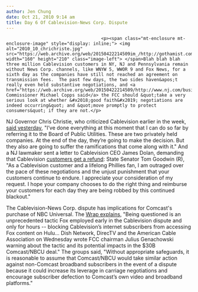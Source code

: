 ```yaml
---
author: Jen Chung
date: Oct 21, 2010 9:14 am
title: Day 6 Of Cablevision-News Corp. Dispute
---
```


	
										<p><span class="mt-enclosure mt-enclosure-image" style="display: inline;"> <img alt="2010_10_chrichriste.jpg" src="https://web.archive.org/web/20150422214509im_/http://gothamist.com/attachments/jen/2010_10_chrichriste.jpg" width="160" height="210" class="image-left"> </span>Blah blah blah three million Cablevision customers in NY, NJ and Pennsylvania remain without News Corp. channels, like WNYW 5, WWOR 9 and Fox News, for a sixth day as the companies have still not reached an agreement on transmission fees.  The past few days, the two sides haven&apos;t really even held substantive negotiations, and <a href="https://web.archive.org/web/20150422214509/http://www.nj.com/business/index.ssf/2010/10/fox_programming_blackout_enter.html">FCC Commissioner Michael Copps said</a> the FCC should &quot;take a very serious look at whether &#x2018;good faith&#x2019; negotiations are indeed occurring&quot; and &quot;move promptly to protect consumers&quot; if they are not.</p>

<p>NJ Governor Chris Christie, who criticized Cablevision earlier in the week, <a href="https://web.archive.org/web/20150422214509/http://gothamist.com/2010/10/19/nj_pols_wants_cablevision_news_corp.php">said yesterday</a>, &quot;I&#x2019;ve done everything at this moment that I can do so far by referring it to the Board of Public Utilities. These are two privately held companies. At the end of the day, they&#x2019;re going to make the decision. But they also are going to suffer the ramifications that come along with it.&quot;  And a NJ lawmaker sent a letter to Cablevision CEO James Dolan, demanding that Cablevision <a href="https://web.archive.org/web/20150422214509/http://www.nj.com/news/times/regional/index.ssf?/base/news-21/1287639909146680.xml&amp;coll=5">customers get a refund</a>: State Senator Tom Goodwin (R), &quot;As a Cablevision customer and a lifelong Phillies fan, I am outraged over the pace of these negotiations and the unjust punishment that your customers continue to endure. I appreciate your consideration of my request. I hope your company chooses to do the right thing and reimburse your customers for each day they are being robbed by this continued blackout.&quot;</p>

<p>The Cablevision-News Corp. dispute has implications for Comcast&apos;s purchase of NBC Universal. The <a href="https://web.archive.org/web/20150422214509/http://www.thewrap.com/television/article/cablevision-fox-spat-could-affect-comcastnbcu-deal-21857">Wrap explains</a>, &quot;Being questioned is an unprecedented tactic Fox employed early in the Cablevision dispute and only for hours -- blocking Cablevision&#x2019;s internet subscribers from accessing Fox content on Hulu... Dish Network, DirecTV and the American Cable Association on Wednesday wrote FCC chairman Julius Genachowski warning about the tactic and its potential impacts in the $30B Comcast/NBCU deal.&quot;  The groups said, &quot;Without appropriate safeguards, it is reasonable to assume that Comcast/NBCU would take similar action against non-Comcast broadband subscribers in the event of a dispute because it could increase its leverage in carriage negotiations and encourage subscriber defection to Comcast&#x2019;s own video and broadband platforms.&quot;</p>					
										
									
				